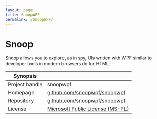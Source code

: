 ```yaml
---
layout: page
title: SnoopWPF
permalink: /SnoopWPF/
---
```


# Snoop

Snoop allows you to explore, as in spy, UIs written with WPF similar to developer tools in modern browsers do for HTML.

| Synopsis         |  |
|------------------|--|
| Project handle   | snoopwpf |
| Homepage         | [github.com/snoopwpf/snoopwpf](https://github.com/snoopwpf/snoopwpf/) |
| Repository       | [github.com/snoopwpf/snoopwpf](https://github.com/snoopwpf/snoopwpf/) |
| License          | [Microsoft Public License (MS-PL)](https://opensource.org/licenses/MS-PL) |
